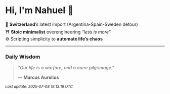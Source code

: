 # Hi, I'm Nahuel :tiger:

📍 **Switzerland**’s latest import (Argentina-Spain-Sweden detour)  
⛩️ **Stoic minimalist** overengineering *“less is more”*  
⚙️ Scripting simplicity to **automate life’s chaos**

---

### Daily Wisdom
> _"Our life is a warfare, and a mere pilgrimage."_  
>
> — **Marcus Aurelius**

<sub>*Last update: 2025-07-08 18:13:16 UTC*</sub>

